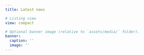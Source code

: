 ```yaml
---
title: Latest news

# Listing view
view: compact

# Optional banner image (relative to `assets/media/` folder).
banner:
  caption: ''
  image: ''
---
```


